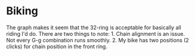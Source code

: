 # Biking

The graph makes it seem that the 32-ring is acceptable for basically all riding I'd do. There are two things to note: 1. Chain alignment is an issue. Not every G-g combination runs smoothly. 2. My bike has two positions (2 clicks) for chain position in the front ring.